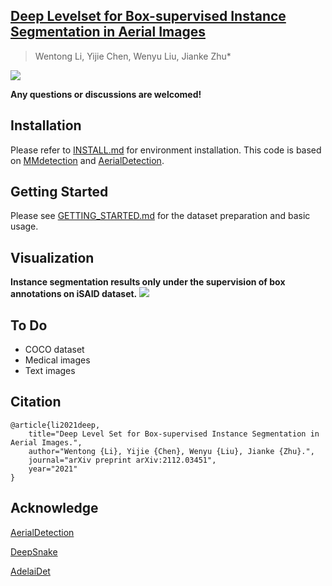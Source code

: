 ## [Deep Levelset for Box-supervised Instance Segmentation in Aerial Images](https://arxiv.org/pdf/2112.03451.pdf)
> Wentong Li, Yijie Chen, Wenyu Liu, Jianke Zhu*

![](https://github.com/LiWentomng/boxlevelset/blob/main/docs/overallnetwork.png)

**Any questions or discussions are welcomed!** 
 

## Installation
Please refer to [INSTALL.md](https://github.com/LiWentomng/boxlevelset/blob/main/INSTALL.md) for environment installation. This code is based on [MMdetection](https://github.com/open-mmlab/mmdetection) and [AerialDetection](https://github.com/dingjiansw101/AerialDetection). 


## Getting Started
Please see [GETTING_STARTED.md](https://github.com/LiWentomng/boxlevelset/blob/main/GETTING_STARTED.md) for the dataset preparation and basic usage. 

## Visualization
**Instance segmentation results only under the supervision of box annotations on iSAID dataset.**
![](https://github.com/LiWentomng/boxlevelset/blob/main/docs/visual_results.png)

## To Do
* COCO dataset
* Medical images
* Text images


## Citation 

```shell
@article{li2021deep,
	title="Deep Level Set for Box-supervised Instance Segmentation in Aerial Images.",
	author="Wentong {Li}, Yijie {Chen}, Wenyu {Liu}, Jianke {Zhu}.",
	journal="arXiv preprint arXiv:2112.03451",
	year="2021"
}

```


## Acknowledge
[AerialDetection](https://github.com/dingjiansw101/AerialDetection)

[DeepSnake](https://github.com/zju3dv/snake)

[AdelaiDet](https://github.com/aim-uofa/AdelaiDet)


